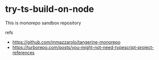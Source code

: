 # try-ts-build-on-node

This is monorepo sandbox repository

refs

- https://github.com/mmazzarolo/tangerine-monorepo
- https://turborepo.com/posts/you-might-not-need-typescript-project-references
